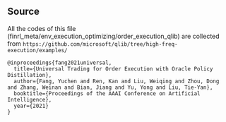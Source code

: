 ## Source 
All the codes of this file (finrl_meta/env_execution_optimizing/order_execution_qlib) are collected from ```https://github.com/microsoft/qlib/tree/high-freq-execution/examples/```

```
@inproceedings{fang2021universal,
  title={Universal Trading for Order Execution with Oracle Policy Distillation},
  author={Fang, Yuchen and Ren, Kan and Liu, Weiqing and Zhou, Dong and Zhang, Weinan and Bian, Jiang and Yu, Yong and Liu, Tie-Yan},
  booktitle={Proceedings of the AAAI Conference on Artificial Intelligence},
  year={2021}
}
```
